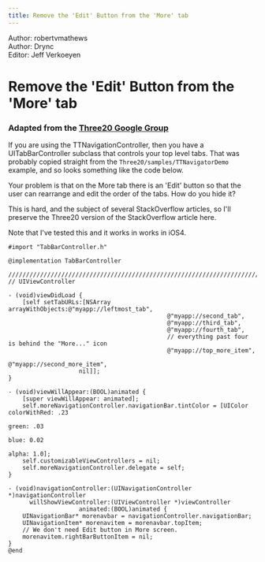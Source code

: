 ```yaml
---
title: Remove the 'Edit' Button from the 'More' tab
---
```


<div class="authors">
  <div class="author">Author: robertvmathews</div>
  <div class="author">Author: Drync</div>
  <div class="editor">Editor: Jeff Verkoeyen</div>
</div>

Remove the 'Edit' Button from the 'More' tab
============================================

### Adapted from the <a href="http://groups.google.com/group/three20/web/recipe-removing-the-edit-button-from-the-more-tab">Three20 Google Group</a>

If you are using the TTNavigationController, then you have a UITabBarController
subclass that controls your top level tabs. That was probably copied straight from
the `Three20/samples/TTNavigatorDemo` example, and so looks something like the
code below.

Your problem is that on the More tab there is an 'Edit' button so that the user
can rearrange and edit the order of the tabs. How do you hide it?

This is hard, and the subject of several StackOverflow articles, so I'll preserve
the Three20 version of the StackOverflow article here.

Note that I've tested this and it works in works in iOS4.

    #import "TabBarController.h"

    @implementation TabBarController

    ///////////////////////////////////////////////////////////////////////////////////////////////////
    // UIViewController

    - (void)viewDidLoad {
        [self setTabURLs:[NSArray arrayWithObjects:@"myapp://leftmost_tab",
                                                 @"myapp://second_tab",
                                                 @"myapp://third_tab",
                                                 @"myapp://fourth_tab",
                                                 // everything past four is behind the "More..." icon
                                                 @"myapp://top_more_item",
                                                 @"myapp://second_more_item",
                        nil]];
    }

    - (void)viewWillAppear:(BOOL)animated {
        [super viewWillAppear: animated];
        self.moreNavigationController.navigationBar.tintColor = [UIColor colorWithRed: .23
                                                                                green: .03
                                                                                 blue: 0.02
                                                                                alpha: 1.0];
        self.customizableViewControllers = nil;
        self.moreNavigationController.delegate = self;
    }

    - (void)navigationController:(UINavigationController *)navigationController
          willShowViewController:(UIViewController *)viewController
                        animated:(BOOL)animated {
        UINavigationBar* morenavbar = navigationController.navigationBar;
        UINavigationItem* morenavitem = morenavbar.topItem;
        // We don't need Edit button in More screen.
        morenavitem.rightBarButtonItem = nil;
    }
    @end